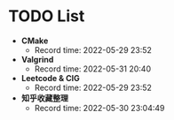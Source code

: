 # TODO List

- **CMake**
  - Record time: 2022-05-29 23:52
- **Valgrind**
  - Record time: 2022-05-31 20:40
- **Leetcode & CIG**
  - Record  time: 2022-05-29 23:52
- **知乎收藏整理**
  - Record time: 2022-05-30 23:04:49